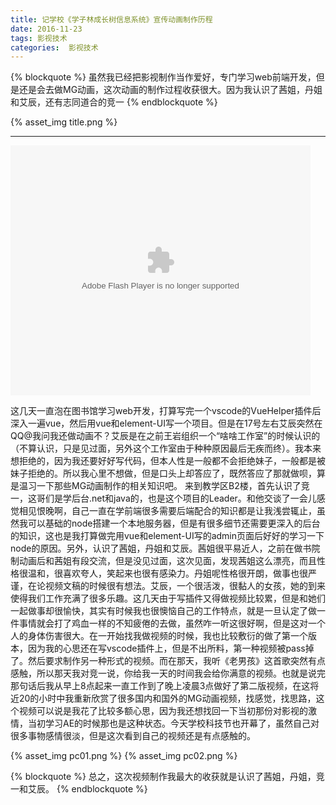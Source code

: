 ```yaml
---
title: 记学校《学子林成长树信息系统》宣传动画制作历程
date: 2016-11-23 
tags: 影视技术 
categories:  影视技术
---
```


{% blockquote %}
虽然我已经把影视制作当作爱好，专门学习web前端开发，但是还是会去做MG动画，这次动画的制作过程收获很大。因为我认识了茜姐，丹姐和艾辰，还有志同道合的竞一
{% endblockquote %}

{% asset_img title.png %}

<!--more-->

---------------------------------------------------------------------------------------------------------



<embed src="http://player.youku.com/player.php/sid/XMTgzMjIwMzIxNg==/v.swf" allowFullScreen="true" quality="high" width="480" height="400" align="middle" allowScriptAccess="always" type="application/x-shockwave-flash"></embed>

   这几天一直泡在图书馆学习web开发，打算写完一个vscode的VueHelper插件后深入一遍vue，然后用vue和element-UI写一个项目。但是在17号左右艾辰突然在QQ@我问我还做动画不？艾辰是在之前王岩组织一个“啥啥工作室”的时候认识的（不算认识，只是见过面，另外这个工作室由于种种原因最后无疾而终）。我本来想拒绝的，因为我还要好好写代码，但本人性是一般都不会拒绝妹子，一般都是被妹子拒绝的。所以我心里不想做，但是口头上却答应了，既然答应了那就做呗，算是温习一下那些MG动画制作的相关知识吧。 来到教学区B2楼，首先认识了竞一，这哥们是学后台.net和java的，也是这个项目的Leader。和他交谈了一会儿感觉相见恨晚啊，自己一直在学前端很多需要后端配合的知识都是让我浅尝辄止，虽然我可以基础的node搭建一个本地服务器，但是有很多细节还需要更深入的后台的知识，这也是我打算做完用vue和element-UI写的admin页面后好好的学习一下node的原因。另外，认识了茜姐，丹姐和艾辰。茜姐很平易近人，之前在做书院制动画后和茜姐有段交流，但是没见过面，这次见面，发现茜姐这么漂亮，而且性格很温和，很喜欢夸人，笑起来也很有感染力。丹姐呢性格很开朗，做事也很严谨，在论视频文稿的时候很有想法。艾辰，一个很活泼，很黏人的女孩，她的到来使得我们工作充满了很多乐趣。这几天由于写插件又得做视频比较累，但是和她们一起做事却很愉快，其实有时候我也很懊恼自己的工作特点，就是一旦认定了做一件事情就会打了鸡血一样的不知疲倦的去做，虽然咋一听这很好啊，但是这对一个人的身体伤害很大。在一开始找我做视频的时候，我也比较敷衍的做了第一个版本，因为我的心思还在写vscode插件上，但是不出所料，第一种视频被pass掉了。然后要求制作另一种形式的视频。而在那天，我听《老男孩》这首歌突然有点感触，所以那天我对竞一说，你给我一天的时间我会给你满意的视频。也就是说完那句话后我从早上8点起来一直工作到了晚上凌晨3点做好了第二版视频，在这将近20的小时中我重新欣赏了很多国内和国外的MG动画视频，找感觉，找思路，这个视频可以说是我花了比较多额心思，因为我还想找回一下当初那份对影视的激情，当初学习AE的时候那也是这种状态。今天学校科技节也开幕了，虽然自己对很多事物感情很淡，但是这次看到自己的视频还是有点感触的。

  {% asset_img pc01.png %}
  {% asset_img pc02.png %}

 
 {% blockquote %}
 总之，这次视频制作我最大的收获就是认识了茜姐，丹姐，竞一和艾辰。
 {% endblockquote %}

